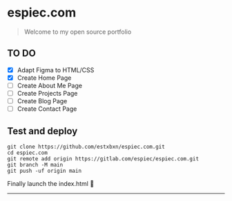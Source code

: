 # espiec.com

> Welcome to my open source portfolio

## TO DO

- [x] Adapt Figma to HTML/CSS
- [x] Create Home Page
- [ ] Create About Me Page
- [ ] Create Projects Page
- [ ] Create Blog Page
- [ ] Create Contact Page

## Test and deploy

```
git clone https://github.com/estxbxn/espiec.com.git
cd espiec.com
git remote add origin https://gitlab.com/espiec/espiec.com.git
git branch -M main
git push -uf origin main
```

Finally launch the index.html 🤩

***
